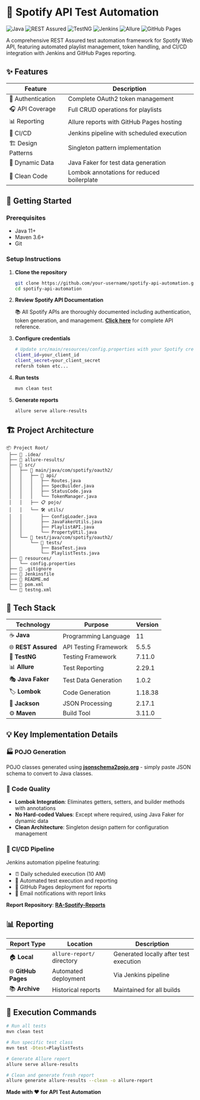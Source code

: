 # 🎵 Spotify API Test Automation

![Java](https://img.shields.io/badge/Java-11-orange?style=flat-square&logo=java)
![REST Assured](https://img.shields.io/badge/REST%20Assured-5.5.5-green?style=flat-square)
![TestNG](https://img.shields.io/badge/TestNG-7.11.0-blue?style=flat-square)
![Jenkins](https://img.shields.io/badge/Jenkins-CI%2FCD-blue?style=flat-square&logo=jenkins)
![Allure](https://img.shields.io/badge/Allure-Reports-yellow?style=flat-square)
![GitHub Pages](https://img.shields.io/badge/GitHub%20Pages-Hosting-purple?style=flat-square&logo=github)

A comprehensive REST Assured test automation framework for Spotify Web API, featuring automated playlist management, token handling, and CI/CD integration with Jenkins and GitHub Pages reporting.

## ✨ Features

| Feature | Description |
|---------|-------------|
| 🔐 Authentication | Complete OAuth2 token management |
| 🎧 API Coverage | Full CRUD operations for playlists |
| 📊 Reporting | Allure reports with GitHub Pages hosting |
| 🚀 CI/CD | Jenkins pipeline with scheduled execution |
| 🏗️ Design Patterns | Singleton pattern implementation |
| 🎲 Dynamic Data | Java Faker for test data generation |
| 🧹 Clean Code | Lombok annotations for reduced boilerplate |

## 🚀 Getting Started

### Prerequisites
- Java 11+
- Maven 3.6+
- Git

### Setup Instructions

1. **Clone the repository**
   ```bash
   git clone https://github.com/your-username/spotify-api-automation.git
   cd spotify-api-automation
   ```

2. **Review Spotify API Documentation**
   
   📚 All Spotify APIs are thoroughly documented including authentication, token generation, and management. [**Click here**](https://developer.spotify.com/documentation/web-api) for complete API reference.

3. **Configure credentials**
   ```bash
   # Update src/main/resources/config.properties with your Spotify credentials
   client_id=your_client_id
   client_secret=your_client_secret
   refersh token etc...
   ```

4. **Run tests**
   ```bash
   mvn clean test
   ```

5. **Generate reports**
   ```bash
   allure serve allure-results
   ```

## 🏗️ Project Architecture

```
📦 Project Root/
 ├── 📂 .idea/
 ├── 📂 allure-results/
 ├── 📂 src/
 │   ├── 📂 main/java/com/spotify/oauth2/
 │   │   ├── 🔌 api/
 │   │   │   ├── Routes.java
 │   │   │   ├── SpecBuilder.java
 │   │   │   ├── StatusCode.java
 │   │   │   └── TokenManager.java
 │   │   ├── 📋 pojo/
 │   │   └── 🛠️ utils/
 │   │       ├── ConfigLoader.java
 │   │       ├── JavaFakerUtils.java
 │   │       ├── PlaylistAPI.java
 │   │       └── PropertyUtil.java
 │   └── 📂 test/java/com/spotify/oauth2/
 │       └── 🧪 tests/
 │           ├── BaseTest.java
 │           └── PlaylistTests.java
 ├── 📂 resources/
 │   └── config.properties
 ├── 📄 .gitignore
 ├── 📄 Jenkinsfile
 ├── 📄 README.md
 ├── 📄 pom.xml
 └── 📄 testng.xml

```

## 🔧 Tech Stack

| Technology | Purpose | Version |
|------------|---------|---------|
| ☕ **Java** | Programming Language | 11 |
| 🌐 **REST Assured** | API Testing Framework | 5.5.5 |
| 🧪 **TestNG** | Testing Framework | 7.11.0 |
| 📊 **Allure** | Test Reporting | 2.29.1 |
| 🎭 **Java Faker** | Test Data Generation | 1.0.2 |
| 🏷️ **Lombok** | Code Generation | 1.18.38 |
| 🔧 **Jackson** | JSON Processing | 2.17.1 |
| ⚙️ **Maven** | Build Tool | 3.11.0 |

## 💡 Key Implementation Details

### 🏭 POJO Generation
POJO classes generated using [**jsonschema2pojo.org**](https://www.jsonschema2pojo.org/) - simply paste JSON schema to convert to Java classes.

### 🧹 Code Quality
- **Lombok Integration**: Eliminates getters, setters, and builder methods with annotations
- **No Hard-coded Values**: Except where required, using Java Faker for dynamic data
- **Clean Architecture**: Singleton design pattern for configuration management

### 🚀 CI/CD Pipeline
Jenkins automation pipeline featuring:
- ⏰ Daily scheduled execution (10 AM)
- 🧪 Automated test execution and reporting
- 📄 GitHub Pages deployment for reports
- 📧 Email notifications with report links

**Report Repository**: [**RA-Spotify-Reports**](https://github.com/SDET-Pearhamesh/RA-Spotify-Reports)

## 📊 Reporting

| Report Type | Location | Description |
|-------------|----------|-------------|
| 🏠 **Local** | `allure-report/` directory | Generated locally after test execution |
| 🌐 **GitHub Pages** | Automated deployment | Via Jenkins pipeline |
| 📚 **Archive** | Historical reports | Maintained for all builds |

## 🚀 Execution Commands

```bash
# Run all tests
mvn clean test

# Run specific test class
mvn test -Dtest=PlaylistTests

# Generate Allure report
allure serve allure-results

# Clean and generate fresh report
allure generate allure-results --clean -o allure-report
```

**Made with ❤️ for API Test Automation**
